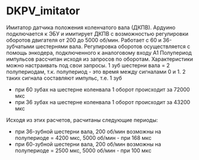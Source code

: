 # DKPV_imitator
Имитатор датчика положения коленчатого вала (ДКПВ). 
Ардуино подключается к ЭБУ и имитирует ДКПВ с возможностью регулировки оборотов двигателя от 200 до 5000 об/мин.
Работает с 60 и 36-зубчатыми шестернями вала.
Регулировка оборотов осуществляется с помощь энкодера, подключенного к аналоговому входу А1
Полупериод импульсов рассчитан исходя из запросов по оборотам. 
Характеристики можно настраивать под свои запросы.
1 зуб шестерни вала = 2 полупериодам, т.к. полупериод - это время между сигналами 0 и 1. 2 таких сигнала составляют импульс, т.е. 1 зуб
- при 60 зубах на шестерне коленвала 1 оборот происходит за 72000 мкс
- при 36 зубах на шестерне коленвала 1 оборот происходит за 43200 мкс

Исходя из этих расчетов, расчитаны следующие периоды: 
- при 36-зубной шестерни вала, 200 об/мин возможны на полупериоде = 4200 мкс, 5000 об/мин - при 168 мкс
- при 60-зубной шестерни вала, 200 об/мин возможны на полупериоде = 2500 мкс, 5000 об/мин - при 100 мкс
